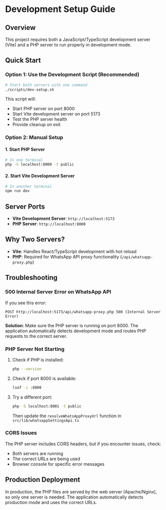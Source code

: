 # Development Setup Guide

## Overview

This project requires both a JavaScript/TypeScript development server (Vite) and a PHP server to run properly in development mode.

## Quick Start

### Option 1: Use the Development Script (Recommended)

```bash
# Start both servers with one command
./scripts/dev-setup.sh
```

This script will:
- Start PHP server on port 8000
- Start Vite development server on port 5173
- Test the PHP server health
- Provide cleanup on exit

### Option 2: Manual Setup

#### 1. Start PHP Server
```bash
# In one terminal
php -S localhost:8000 -t public
```

#### 2. Start Vite Development Server
```bash
# In another terminal
npm run dev
```

## Server Ports

- **Vite Development Server**: `http://localhost:5173`
- **PHP Server**: `http://localhost:8000`

## Why Two Servers?

- **Vite**: Handles React/TypeScript development with hot reload
- **PHP**: Required for WhatsApp API proxy functionality (`/api/whatsapp-proxy.php`)

## Troubleshooting

### 500 Internal Server Error on WhatsApp API

If you see this error:
```
POST http://localhost:5173/api/whatsapp-proxy.php 500 (Internal Server Error)
```

**Solution**: Make sure the PHP server is running on port 8000. The application automatically detects development mode and routes PHP requests to the correct server.

### PHP Server Not Starting

1. Check if PHP is installed:
   ```bash
   php --version
   ```

2. Check if port 8000 is available:
   ```bash
   lsof -i :8000
   ```

3. Try a different port:
   ```bash
   php -S localhost:8001 -t public
   ```
   Then update the `resolveWhatsAppProxyUrl` function in `src/lib/whatsappSettingsApi.ts`

### CORS Issues

The PHP server includes CORS headers, but if you encounter issues, check:
- Both servers are running
- The correct URLs are being used
- Browser console for specific error messages

## Production Deployment

In production, the PHP files are served by the web server (Apache/Nginx), so only one server is needed. The application automatically detects production mode and uses the correct URLs.
